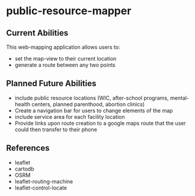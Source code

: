# public-resource-mapper

## Current Abilities
This web-mapping application allows users to:

* set the map-view to their current location
* generate a route between any two points
  
## Planned Future Abilities

* include public resource locations (WIC, after-school programs, mental-health centers, planned parenthood, abortion clinics)
* Create a navigation bar for users to change elements of the map
* include service area for each facility location
* Provide links upon route creation to a google maps route that the user could then transfer to their phone
  
## References

* leaflet
* cartodb
* OSRM
* leaflet-routing-machine
* leaflet-control-locate
